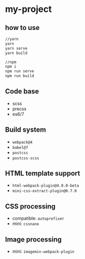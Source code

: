 # my-project

## how to use

```sh
//yarn
yarn
yarn serve
yarn build

//npm
npm i
npm run serve
npm run build
```

## Code base

- scss
- precss
- es6/7

## Build system

- `webpack@4`
- `babel@7`
- `postcss`
- `postcss-scss`

## HTML template support

- `html-webpack-plugin@4.0.0-beta`
- `mini-css-extract-plugin@0.7.0`

## CSS processing

- compatible: `autoprefixer`
- mini: `cssnano`

## Image processing

- mini: `imagemin-webpack-plugin`

